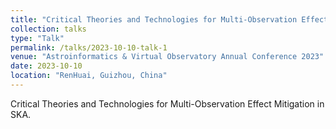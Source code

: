 ```yaml
---
title: "Critical Theories and Technologies for Multi-Observation Effect Mitigation in SKA"
collection: talks
type: "Talk"
permalink: /talks/2023-10-10-talk-1
venue: "Astroinformatics & Virtual Observatory Annual Conference 2023"
date: 2023-10-10
location: "RenHuai, Guizhou, China"
---
```


Critical Theories and Technologies for Multi-Observation Effect Mitigation in SKA.
